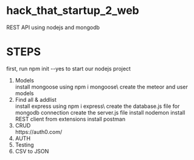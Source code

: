 # hack_that_startup_2_web
REST API using nodejs and mongodb

# STEPS
first, run npm init --yes to start our nodejs project
<ol>

<li>Models</li>
install mongoose using npm i mongoose\
create the meteor and user models

<li>Find all & addlist</li>
install express using npm i express\
create the database.js file for mongodb connection
create the server.js file
install nodemon
install REST client from extensions
install postman

<li>CRUD</li>
https://auth0.com/

<li>AUTH</li>
<li>Testing</li>
<li>CSV to JSON</li>
</ol>

